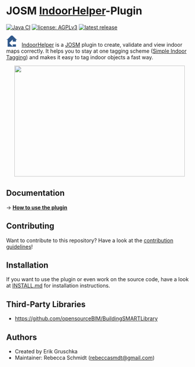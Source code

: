 # JOSM [IndoorHelper](https://wiki.openstreetmap.org/wiki/JOSM/Plugins/indoorhelper)-Plugin 
[![Java CI](https://github.com/JOSM/indoorhelper/actions/workflows/gradle.yml/badge.svg)](https://github.com/JOSM/indoorhelper/actions/workflows/gradle.yml)
[![license: AGPLv3](https://img.shields.io/badge/license-AGPLv3-blue.svg?style=flat-square&maxAge=7200)](https://github.com/JOSM/indoorhelper/blob/bim-import/LICENSE)
[![latest release](https://img.shields.io/github/release/JOSM/indoorhelper.svg?style=flat-square&maxAge=7200)](https://github.com/JOSM/indoorhelper/releases)

<img width="30" src="https://github.com/JOSM/indoorhelper/blob/master/images/dialogs/indoorhelper.png"> &nbsp; [IndoorHelper](https://wiki.openstreetmap.org/wiki/JOSM/Plugins/indoorhelper) is a [JOSM](https://josm.openstreetmap.de/) plugin to create, validate and view indoor maps correctly. It helps you to stay at one tagging scheme ([Simple Indoor Tagging](https://wiki.openstreetmap.org/wiki/Simple_Indoor_Tagging)) and makes it easy to tag indoor objects a fast way.

<p align="center">
  <img width="460" height="300" src="https://wiki.openstreetmap.org/w/images/5/52/Screenshot_editor.png">
</p>

## Documentation

→ **[How to use the plugin](https://wiki.openstreetmap.org/wiki/JOSM/Plugins/indoorhelper#How_to_start)**

## Contributing
Want to contribute to this repository? Have a look at the [contribution guidelines](CONTRIBUTING.md)!

## Installation
If you want to use the plugin or even work on the source code, have a look at [INSTALL.md](INSTALL.md) for installation instructions.

## Third-Party Libraries

* https://github.com/opensourceBIM/BuildingSMARTLibrary

## Authors

* Created by Erik Gruschka
* Maintainer: Rebecca Schmidt (rebeccasmdt@gmail.com)
